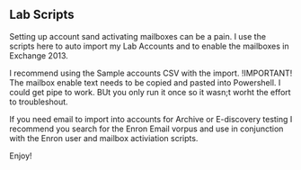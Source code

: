 Lab Scripts
---
Setting up account sand activating mailboxes can be a pain.  I use the scripts here to auto import my Lab Accounts and to enable the mailboxes in Exchange 2013.

I recommend using the Sample accounts CSV with the import.
!IMPORTANT! The mailbox enable text needs to be copied and pasted into Powershell.  I could get pipe to work.  BUt you only run it once so it wasn;t worht the effort to troubleshout.

If you need email to import into accounts for Archive or E-discovery testing I recommend you search for the Enron Email vorpus and use in conjunction with the Enron user and mailbox activiation scripts.

Enjoy!
